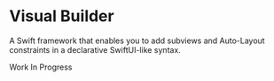 # Visual Builder

A Swift framework that enables you to add subviews and Auto-Layout constraints in a declarative SwiftUI-like syntax.

Work In Progress
